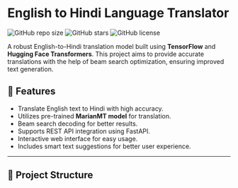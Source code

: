 # English to Hindi Language Translator

![GitHub repo size](https://img.shields.io/github/repo-size/your-username/en-hi-translator)
![GitHub stars](https://img.shields.io/github/stars/your-username/en-hi-translator?style=social)
![GitHub license](https://img.shields.io/github/license/your-username/en-hi-translator)

A robust English-to-Hindi translation model built using **TensorFlow** and **Hugging Face Transformers**. This project aims to provide accurate translations with the help of beam search optimization, ensuring improved text generation.

## 🚀 Features
- Translate English text to Hindi with high accuracy.
- Utilizes pre-trained **MarianMT model** for translation.
- Beam search decoding for better results.
- Supports REST API integration using FastAPI.
- Interactive web interface for easy usage.
- Includes smart text suggestions for better user experience.

---

## 📂 Project Structure


